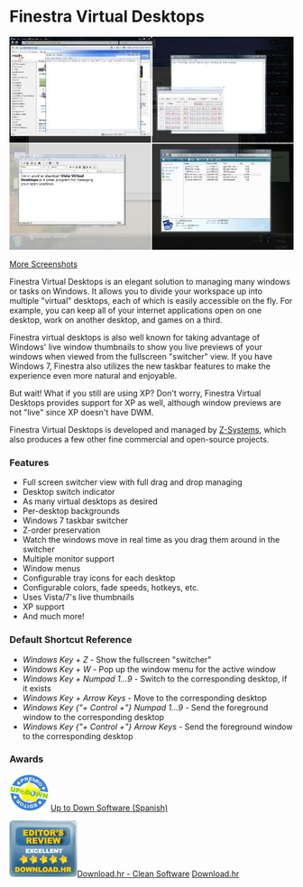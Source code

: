 # Finestra Virtual Desktops

![Screenshot 1](wiki/Screen1small.jpg)

[More Screenshots](wiki/Screenshots.md)

Finestra Virtual Desktops is an elegant solution to managing many windows or tasks on Windows. It allows you to divide your workspace up into multiple "virtual" desktops, each of which is easily accessible on the fly. For example, you can keep all of your internet applications open on one desktop, work on another desktop, and games on a third.

Finestra virtual desktops is also well known for taking advantage of Windows' live window thumbnails to show you live previews of your windows when viewed from the fullscreen "switcher" view. If you have Windows 7, Finestra also utilizes the new taskbar features to make the experience even more natural and enjoyable.

But wait! What if you still are using XP? Don't worry, Finestra Virtual Desktops provides support for XP as well, although window previews are not "live" since XP doesn't have DWM.

Finestra Virtual Desktops is developed and managed by [Z-Systems](http://www.z-sys.org/), which also produces a few other fine commercial and open-source projects.

### Features
* Full screen switcher view with full drag and drop managing
* Desktop switch indicator
* As many virtual desktops as desired
* Per-desktop backgrounds
* Windows 7 taskbar switcher
* Z-order preservation
* Watch the windows move in real time as you drag them around in the switcher
* Multiple monitor support
* Window menus
* Configurable tray icons for each desktop
* Configurable colors, fade speeds, hotkeys, etc.
* Uses Vista/7's live thumbnails
* XP support
* And much more!

### Default Shortcut Reference
* *Windows Key + Z* - Show the fullscreen "switcher"
* *Windows Key + W* - Pop up the window menu for the active window
* *Windows Key + Numpad 1...9* - Switch to the corresponding desktop, if it exists
* *Windows Key + Arrow Keys* - Move to the corresponding desktop
* *Windows Key {"+ Control +"} Numpad 1...9* - Send the foreground window to the corresponding desktop
* *Windows Key {"+ Control +"} Arrow Keys* - Send the foreground window to the corresponding desktop

### Awards
![Up to Down Software](wiki/UptoDownSoftwareAward.gif)
[Up to Down Software (Spanish)](http://virtual-desktop-manager.uptodown.com/)

![Download.hr - 5 Star Editor's Review](wiki/downloadhr_editors_review_5_eng.gif)[Download.hr - Clean Software](wiki/downloadhr_safe_award_eng.gif)
[Download.hr](http://www.download.hr/windows/file/5552/Vista/XP-Virtual-Desktops)
